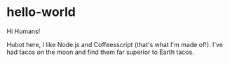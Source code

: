 # hello-world

Hi Humans!

Hubot here, I like Node.js and Coffeesscript (that's what I'm made of!).
I've had tacos on the moon and find them far superior to Earth tacos.

